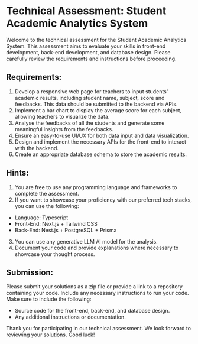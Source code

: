 # Technical Assessment: Student Academic Analytics System

Welcome to the technical assessment for the Student Academic Analytics System. This assessment aims to evaluate your skills in front-end development, back-end development, and database design. Please carefully review the requirements and instructions before proceeding.

## Requirements:

1. Develop a responsive web page for teachers to input students' academic results, including student name, subject, score and feedbacks. This data should be submitted to the backend via APIs.
2. Implement a bar chart to display the average score for each subject, allowing teachers to visualize the data.
3. Analyse the feedbacks of all the students and generate some meaningful insights from the feedbacks.
4. Ensure an easy-to-use UI/UX for both data input and data visualization.
5. Design and implement the necessary APIs for the front-end to interact with the backend.
6. Create an appropriate database schema to store the academic results.

## Hints:

1. You are free to use any programming language and frameworks to complete the assessment.
2. If you want to showcase your proficiency with our preferred tech stacks, you can use the following:
  - Language: Typescript
  - Front-End: Next.js + Tailwind CSS
  - Back-End: Nest.js + PostgreSQL + Prisma
3. You can use any generative LLM AI model for the analysis.
4. Document your code and provide explanations where necessary to showcase your thought process.

## Submission:

Please submit your solutions as a zip file or provide a link to a repository containing your code. Include any necessary instructions to run your code. Make sure to include the following:

- Source code for the front-end, back-end, and database design.
- Any additional instructions or documentation.
  
Thank you for participating in our technical assessment. We look forward to reviewing your solutions. Good luck!
